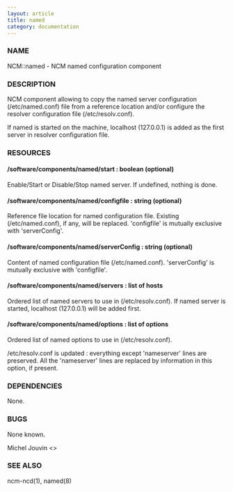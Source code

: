 ```yaml
---
layout: article
title: named
category: documentation
---
```

### NAME

NCM::named - NCM named configuration component

### DESCRIPTION

NCM component allowing to copy the named server configuration (/etc/named.conf) file from a reference location and/or configure the resolver configuration file (/etc/resolv.conf).

If named is started on the machine, localhost (127.0.0.1) is added as the first server in resolver configuration file.

### RESOURCES

#### /software/components/named/start : boolean (optional)

Enable/Start or Disable/Stop named server. If undefined, nothing is done.

#### /software/components/named/configfile : string (optional)

Reference file location for named configuration file. Existing (/etc/named.conf), if any, will be replaced.
'configfile' is mutually exclusive with 'serverConfig'.

#### /software/components/named/serverConfig : string (optional)

Content of named configuration file (/etc/named.conf). 'serverConfig' is mutually exclusive with 'configfile'.

#### /software/components/named/servers : list of hosts

Ordered list of named servers to use in (/etc/resolv.conf). If named server is started, localhost (127.0.0.1) will be added first.

#### /software/components/named/options : list of options

Ordered list of named options to use in (/etc/resolv.conf).

/etc/resolv.conf is updated : everything except 'nameserver' lines are preserved. All the 'nameserver' lines are replaced by information in this option, if present.

### DEPENDENCIES

None.

### BUGS

None known.

Michel Jouvin <>

### SEE ALSO

ncm-ncd(1), named(8)
